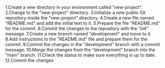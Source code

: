 1.Create a new directory in your environment called "new-project".
2.Change to the "new-project" directory.
3.Initialize a new public Git repository inside the "new-project" directory.
4.Create a new file named "README.md" and add the initial text to it.
5.Prepare the file "README.md" for the commit.
6.Commit the changes to the repository with the "init" message.
7.Create a new branch named "development" and move to it.
8.Add instructions to the "README.md" file and prepare them for the commit.
9.Commit the changes in the "development" branch with a commit message.
10.Merge the changes from the "development" branch into the "main" branch.
11.Check the status to make sure everything is up to date.
12.Commit the changes

